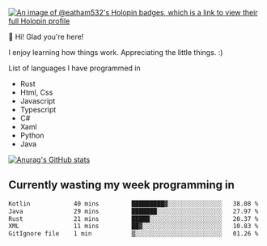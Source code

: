 [![An image of @eatham532's Holopin badges, which is a link to view their full Holopin profile](https://holopin.me/eatham532)](https://holopin.io/@eatham532)


👋 Hi! Glad you're here!

I enjoy learning how things work. Appreciating the little things. :)


List of languages I have programmed in
- Rust
- Html, Css
- Javascript
- Typescript
- C#
- Xaml
- Python
- Java

[![Anurag's GitHub stats](https://github-readme-stats.vercel.app/api?username=Eatham532&theme=dark)](https://github.com/anuraghazra/github-readme-stats)


## Currently wasting my week programming in
<!--START_SECTION:waka-->

```txt
Kotlin            40 mins         █████████▓░░░░░░░░░░░░░░░   38.08 %
Java              29 mins         ███████░░░░░░░░░░░░░░░░░░   27.97 %
Rust              21 mins         █████░░░░░░░░░░░░░░░░░░░░   20.37 %
XML               11 mins         ██▓░░░░░░░░░░░░░░░░░░░░░░   10.83 %
GitIgnore file    1 min           ▒░░░░░░░░░░░░░░░░░░░░░░░░   01.26 %
```

<!--END_SECTION:waka-->
